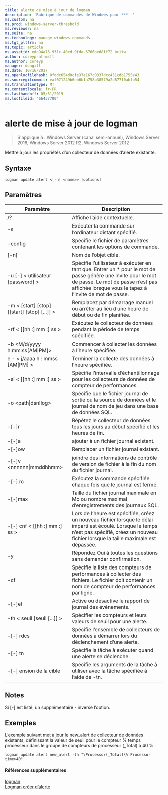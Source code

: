 ```yaml
---
title: alerte de mise à jour de logman
description: 'Rubrique de commandes de Windows pour ***- '
ms.custom: na
ms.prod: windows-server-threshold
ms.reviewer: na
ms.suite: na
ms.technology: manage-windows-commands
ms.tgt_pltfrm: na
ms.topic: article
ms.assetid: ede94a76-931c-40ed-9fda-6766bed8ff72 britw
author: coreyp-at-msft
ms.author: coreyp
manager: dongill
ms.date: 10/16/2017
ms.openlocfilehash: 0fddc654d0cfe37a167c0337dcc451cdb1755e43
ms.sourcegitcommit: eaf071249b6eb6b1a758b38579a2d87710abfb54
ms.translationtype: MT
ms.contentlocale: fr-FR
ms.lasthandoff: 05/31/2019
ms.locfileid: "66437700"
---
```

# <a name="logman-update-alert"></a>alerte de mise à jour de logman

>S'applique à : Windows Server (canal semi-annuel), Windows Server 2016, Windows Server 2012 R2, Windows Server 2012

Mettre à jour les propriétés d’un collecteur de données d’alerte existante.  

## <a name="syntax"></a>Syntaxe  
```  
logman update alert <[-n] <name>> [options]  
```  
## <a name="parameters"></a>Paramètres  

|                 Paramètre                  |                                                                               Description                                                                               |
|--------------------------------------------|-------------------------------------------------------------------------------------------------------------------------------------------------------------------------|
|                     /?                     |                                                                    Affiche l’aide contextuelle.                                                                     |
|             -s <computer name>             |                                                          Exécuter la commande sur l’ordinateur distant spécifié.                                                          |
|              -config <value>               |                                                         Spécifie le fichier de paramètres contenant les options de commande.                                                         |
|                [-n] <name>                 |                                                                       Nom de l’objet cible.                                                                        |
|          -u [-] < utilisateur [password] >           | Spécifie l’utilisateur à exécuter en tant que. Entrer un \* pour le mot de passe génère une invite pour le mot de passe. Le mot de passe n’est pas affichée lorsque vous le tapez à l’invite de mot de passe. |
| -m < [start] [stop] [[start] [stop] [...]] > |                                                Remplacez par démarrage manuel ou arrêter au lieu d’une heure de début ou de fin planifiée.                                                 |
|             -rf < [[hh :] mm :] ss >             |                                                        Exécutez le collecteur de données pendant la période de temps spécifiée.                                                         |
|     -b <M/d/yyyy h:mm:ss[AM&#124;PM]>      |                                                              Commencer à collecter les données à l’heure spécifiée.                                                               |
|     e - < j/aaaa h : mmss [AM&#124;PM] >      |                                                               Terminer la collecte des données à l’heure spécifiée.                                                                |
|             -si < [[hh :] mm :] ss >             |                                                 Spécifie l’intervalle d’échantillonnage pour les collecteurs de données de compteur de performances.                                                  |
|           -o <path&#124;dsn!log>           |                                              Spécifie que le fichier journal de sortie ou la source de données et le journal de nom de jeu dans une base de données SQL.                                               |
|                   -[-]r                    |                                                  Répétez le collecteur de données tous les jours au début spécifié et les heures de fin.                                                  |
|                   -[-]a                    |                                                                     ajouter à un fichier journal existant.                                                                     |
|                   -[-]ow                   |                                                                     Remplacer un fichier journal existant.                                                                     |
|        -[-]v <nnnnnn&#124;mmddhhmm>        |                                                   joindre des informations de contrôle de version de fichier à la fin du nom du fichier journal.                                                   |
|               -[-] rc <task>                |                                                         Exécutez la commande spécifiée chaque fois que le journal est fermé.                                                          |
|              -[-]max <value>               |                                                 Taille du fichier journal maximale en Mo ou nombre maximal d’enregistrements des journaux SQL.                                                  |
|           -[-] cnf < [[hh :] mm :] ss >           |     Lors de l’heure est spécifiée, créez un nouveau fichier lorsque le délai imparti est écoulé. Lorsque le temps n’est pas spécifié, créez un nouveau fichier lorsque la taille maximale est dépassée.     |
|                     -y                     |                                                             Répondez Oui à toutes les questions sans demander confirmation.                                                              |
|               -cf <filename>               |                       Spécifie la liste des compteurs de performances à collecter des fichiers. Le fichier doit contenir un nom de compteur de performances par ligne.                        |
|                   -[-]el                   |                                                                Active ou désactive le rapport de journal des événements.                                                                 |
|     -th < seuil [seuil [...]] >      |                                                        Spécifier les compteurs et leurs valeurs de seuil pour une alerte.                                                        |
|              -[-] rdcs <name>               |                                                     Spécifie l’ensemble de collecteurs de données à démarrer lors du déclenchement d’une alerte.                                                      |
|               -[-] tn <task>                |                                                             Spécifie la tâche à exécuter quand une alerte se déclenche.                                                              |
|            -[-] ension de la cible <argument>             |                                               Spécifie les arguments de la tâche à utiliser avec la tâche spécifiée à l’aide de -tn.                                                |

## <a name="remarks"></a>Notes  
Si [-] est listé, un supplémentaire - inverse l’option.  
## <a name="BKMK_examples"></a>Exemples  
L’exemple suivant met à jour le new_alert de collecteur de données existants, définissant la valeur de seuil pour le compteur % temps processeur dans le groupe de compteurs de processeur (_Total) à 40 %.  
```  
logman update alert new_alert -th "\Processor(_Total)\% Processor time>40"  
```  
#### <a name="additional-references"></a>Références supplémentaires  
[logman](logman.md)  
[Logman créer d’alerte](logman-create-alert.md)  
